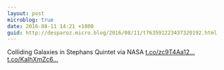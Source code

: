 ```yaml
---
layout: post
microblog: true
date: 2016-08-11 14:21 +1000
guid: http://desparoz.micro.blog/2016/08/11/t763591223437320192.html
---
```

Colliding Galaxies in Stephans Quintet  via NASA [t.co/zc9T4Aa12...](https://t.co/zc9T4Aa12J) [t.co/KaIhXmZc6...](https://t.co/KaIhXmZc6b)
